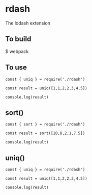 # rdash
The lodash extension

## To build
$ webpack

## To use
    const { uniq } = require('./rdash')

    const result = uniq([1,1,2,2,3,4,5])

    console.log(result)

## sort()
    const { sort } = require('./rdash')

    const result = sort([10,8,2,1,7,5])

    console.log(result)

## uniq()
    const { uniq } = require('./rdash')

    const result = uniq([1,1,2,2,3,4,5])

    console.log(result)




